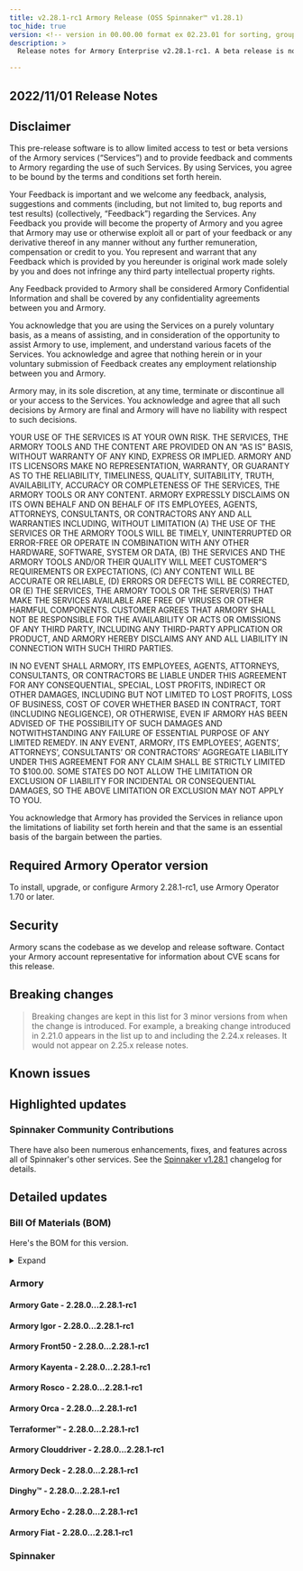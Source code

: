 ```yaml
---
title: v2.28.1-rc1 Armory Release (OSS Spinnaker™ v1.28.1)
toc_hide: true
version: <!-- version in 00.00.00 format ex 02.23.01 for sorting, grouping -->
description: >
  Release notes for Armory Enterprise v2.28.1-rc1. A beta release is not meant for installation in production environments.

---
```


## 2022/11/01 Release Notes

## Disclaimer

This pre-release software is to allow limited access to test or beta versions of the Armory services (“Services”) and to provide feedback and comments to Armory regarding the use of such Services. By using Services, you agree to be bound by the terms and conditions set forth herein.

Your Feedback is important and we welcome any feedback, analysis, suggestions and comments (including, but not limited to, bug reports and test results) (collectively, “Feedback”) regarding the Services. Any Feedback you provide will become the property of Armory and you agree that Armory may use or otherwise exploit all or part of your feedback or any derivative thereof in any manner without any further remuneration, compensation or credit to you. You represent and warrant that any Feedback which is provided by you hereunder is original work made solely by you and does not infringe any third party intellectual property rights.

Any Feedback provided to Armory shall be considered Armory Confidential Information and shall be covered by any confidentiality agreements between you and Armory.

You acknowledge that you are using the Services on a purely voluntary basis, as a means of assisting, and in consideration of the opportunity to assist Armory to use, implement, and understand various facets of the Services. You acknowledge and agree that nothing herein or in your voluntary submission of Feedback creates any employment relationship between you and Armory.

Armory may, in its sole discretion, at any time, terminate or discontinue all or your access to the Services. You acknowledge and agree that all such decisions by Armory are final and Armory will have no liability with respect to such decisions.

YOUR USE OF THE SERVICES IS AT YOUR OWN RISK. THE SERVICES, THE ARMORY TOOLS AND THE CONTENT ARE PROVIDED ON AN “AS IS” BASIS, WITHOUT WARRANTY OF ANY KIND, EXPRESS OR IMPLIED. ARMORY AND ITS LICENSORS MAKE NO REPRESENTATION, WARRANTY, OR GUARANTY AS TO THE RELIABILITY, TIMELINESS, QUALITY, SUITABILITY, TRUTH, AVAILABILITY, ACCURACY OR COMPLETENESS OF THE SERVICES, THE ARMORY TOOLS OR ANY CONTENT. ARMORY EXPRESSLY DISCLAIMS ON ITS OWN BEHALF AND ON BEHALF OF ITS EMPLOYEES, AGENTS, ATTORNEYS, CONSULTANTS, OR CONTRACTORS ANY AND ALL WARRANTIES INCLUDING, WITHOUT LIMITATION (A) THE USE OF THE SERVICES OR THE ARMORY TOOLS WILL BE TIMELY, UNINTERRUPTED OR ERROR-FREE OR OPERATE IN COMBINATION WITH ANY OTHER HARDWARE, SOFTWARE, SYSTEM OR DATA, (B) THE SERVICES AND THE ARMORY TOOLS AND/OR THEIR QUALITY WILL MEET CUSTOMER”S REQUIREMENTS OR EXPECTATIONS, (C) ANY CONTENT WILL BE ACCURATE OR RELIABLE, (D) ERRORS OR DEFECTS WILL BE CORRECTED, OR (E) THE SERVICES, THE ARMORY TOOLS OR THE SERVER(S) THAT MAKE THE SERVICES AVAILABLE ARE FREE OF VIRUSES OR OTHER HARMFUL COMPONENTS. CUSTOMER AGREES THAT ARMORY SHALL NOT BE RESPONSIBLE FOR THE AVAILABILITY OR ACTS OR OMISSIONS OF ANY THIRD PARTY, INCLUDING ANY THIRD-PARTY APPLICATION OR PRODUCT, AND ARMORY HEREBY DISCLAIMS ANY AND ALL LIABILITY IN CONNECTION WITH SUCH THIRD PARTIES.

IN NO EVENT SHALL ARMORY, ITS EMPLOYEES, AGENTS, ATTORNEYS, CONSULTANTS, OR CONTRACTORS BE LIABLE UNDER THIS AGREEMENT FOR ANY CONSEQUENTIAL, SPECIAL, LOST PROFITS, INDIRECT OR OTHER DAMAGES, INCLUDING BUT NOT LIMITED TO LOST PROFITS, LOSS OF BUSINESS, COST OF COVER WHETHER BASED IN CONTRACT, TORT (INCLUDING NEGLIGENCE), OR OTHERWISE, EVEN IF ARMORY HAS BEEN ADVISED OF THE POSSIBILITY OF SUCH DAMAGES AND NOTWITHSTANDING ANY FAILURE OF ESSENTIAL PURPOSE OF ANY LIMITED REMEDY. IN ANY EVENT, ARMORY, ITS EMPLOYEES’, AGENTS’, ATTORNEYS’, CONSULTANTS’ OR CONTRACTORS’ AGGREGATE LIABILITY UNDER THIS AGREEMENT FOR ANY CLAIM SHALL BE STRICTLY LIMITED TO $100.00. SOME STATES DO NOT ALLOW THE LIMITATION OR EXCLUSION OF LIABILITY FOR INCIDENTAL OR CONSEQUENTIAL DAMAGES, SO THE ABOVE LIMITATION OR EXCLUSION MAY NOT APPLY TO YOU.

You acknowledge that Armory has provided the Services in reliance upon the limitations of liability set forth herein and that the same is an essential basis of the bargain between the parties.


## Required Armory Operator version

To install, upgrade, or configure Armory 2.28.1-rc1, use Armory Operator 1.70 or later.

## Security

Armory scans the codebase as we develop and release software. Contact your Armory account representative for information about CVE scans for this release.

## Breaking changes
<!-- Copy/paste from the previous version if there are recent ones. We can drop breaking changes after 3 minor versions. Add new ones from OSS and Armory. -->

> Breaking changes are kept in this list for 3 minor versions from when the change is introduced. For example, a breaking change introduced in 2.21.0 appears in the list up to and including the 2.24.x releases. It would not appear on 2.25.x release notes.

## Known issues
<!-- Copy/paste known issues from the previous version if they're not fixed. Add new ones from OSS and Armory. If there aren't any issues, state that so readers don't think we forgot to fill out this section. -->

## Highlighted updates

<!--
Each item category (such as UI) under here should be an h3 (###). List the following info that service owners should be able to provide:
- Major changes or new features we want to call out for Armory and OSS. Changes should be grouped under end user understandable sections. For example, instead of Deck, use UI. Instead of Fiat, use Permissions.
- Fixes to any known issues from previous versions that we have in release notes. These can all be grouped under a Fixed issues H3.
-->




###  Spinnaker Community Contributions

There have also been numerous enhancements, fixes, and features across all of Spinnaker's other services. See the
[Spinnaker v1.28.1](https://www.spinnaker.io/changelogs/1.28.1-changelog/) changelog for details.

## Detailed updates

### Bill Of Materials (BOM)

Here's the BOM for this version.
<details><summary>Expand</summary>
<pre class="highlight">
<code>artifactSources:
  dockerRegistry: docker.io/armory
dependencies:
  redis:
    commit: null
    version: 2:2.8.4-2
services:
  clouddriver:
    commit: 3b1c90e3afdb77f6a3b9b607f6f98d69cb8894a0
    version: 2.28.1-rc1
  deck:
    commit: 108847b83576abf24d437a0c89015a65f337ec54
    version: 2.28.1-rc1
  dinghy:
    commit: 1859781ad9a529c45f18693e239031cf1365fe1e
    version: 2.28.1-rc1
  echo:
    commit: 508646c02d5053c63ca7892b613398cc012ba324
    version: 2.28.1-rc1
  fiat:
    commit: fce52482097b606389328d25d220be5eaaddab21
    version: 2.28.1-rc1
  front50:
    commit: 1e5d3a5dfce38d26f809dee107d8145c00caa27e
    version: 2.28.1-rc1
  gate:
    commit: 2b2b668ac5d4cbf126190baf450116de6aa0aa4a
    version: 2.28.1-rc1
  igor:
    commit: 50db5b5e329651e8375eecda168b4b0e727f189e
    version: 2.28.1-rc1
  kayenta:
    commit: 6004bfd90ad2e4fa9b02dddc26253210b8aa3a3c
    version: 2.28.1-rc1
  monitoring-daemon:
    commit: null
    version: 2.26.0
  monitoring-third-party:
    commit: null
    version: 2.26.0
  orca:
    commit: 2315edcd8c918c3b2baceae6742c757cb9d36c38
    version: 2.28.1-rc1
  rosco:
    commit: ae14cddd90ed2b969dd3e0fd1c023383a36126b9
    version: 2.28.1-rc1
  terraformer:
    commit: bb576e57561db2d957c25e00992e24f53a223bd5
    version: 2.28.1-rc1
timestamp: "2022-10-28 16:46:44"
version: 2.28.1-rc1
</code>
</pre>
</details>

### Armory


#### Armory Gate - 2.28.0...2.28.1-rc1


#### Armory Igor - 2.28.0...2.28.1-rc1


#### Armory Front50 - 2.28.0...2.28.1-rc1


#### Armory Kayenta - 2.28.0...2.28.1-rc1


#### Armory Rosco - 2.28.0...2.28.1-rc1


#### Armory Orca - 2.28.0...2.28.1-rc1


#### Terraformer™ - 2.28.0...2.28.1-rc1


#### Armory Clouddriver - 2.28.0...2.28.1-rc1


#### Armory Deck - 2.28.0...2.28.1-rc1


#### Dinghy™ - 2.28.0...2.28.1-rc1


#### Armory Echo - 2.28.0...2.28.1-rc1


#### Armory Fiat - 2.28.0...2.28.1-rc1



### Spinnaker


